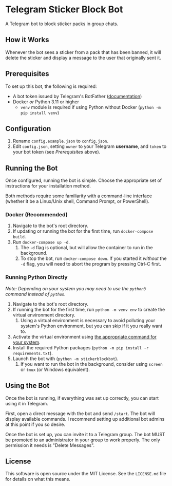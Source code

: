 # Telegram Sticker Block Bot
A Telegram bot to block sticker packs in group chats.

## How it Works
Whenever the bot sees a sticker from a pack that has been banned, it will delete the sticker and display a message to the user that originally sent it.


## Prerequisites
To set up this bot, the following is required:

* A bot token issued by Telegram's BotFather ([documentation](https://core.telegram.org/bots#how-do-i-create-a-bot))
* Docker _or_ Python 3.11 or higher
    * `venv` module is required if using Python without Docker (`python -m pip install venv`)


## Configuration
1. Rename `config.example.json` to `config.json`.
2. Edit `config.json`, setting `owner` to your Telegram **username**, and `token` to your bot token (see _Prerequisites_ above).


## Running the Bot
Once configured, running the bot is simple. Choose the appropriate set of instructions for your installation method.

Both methods require some familiarity with a command-line interface (whether it be a Linux/Unix shell, Command Prompt, or PowerShell).

### Docker (Recommended)
1. Navigate to the bot's root directory.
2. If updating or running the bot for the first time, run `docker-compose build`.
3. Run `docker-compose up -d`.
    1. The `-d` flag is optional, but will allow the container to run in the background.
    2. To stop the bot, run `docker-compose down`. If you started it _without_ the `-d` flag, you will need to abort the program by pressing Ctrl-C first.

### Running Python Directly
_*Note:* Depending on your system you may need to use the `python3` command instead of `python`._

1. Navigate to the bot's root directory.
2. If running the bot for the first time, run `python -m venv env` to create the virtual environment directory.
    1. Using a virtual environment is necessary to avoid polluting your system's Python environment, but you can skip if it you really want to.
3. Activate the virtual environment using [the appropriate command for your system](https://docs.python.org/3/library/venv.html#how-venvs-work).
4. Install the required Python packages (`python -m pip install -r requirements.txt`).
5. Launch the bot with (`python -m stickerblockbot`).
    1. If you want to run the bot in the background, consider using `screen` or `tmux` (or Windows equivalent).


## Using the Bot
Once the bot is running, if everything was set up correctly, you can start using it in Telegram.

First, open a direct message with the bot and send `/start`. The bot will display available commands. I recommend setting up additional bot admins at this point if you so desire.

Once the bot is set up, you can invite it to a Telegram group. The bot MUST be promoted to an administrator in your group to work properly. The only permission it needs is "Delete Messages".


## License
This software is open source under the MIT License. See the `LICENSE.md` file for details on what this means.
